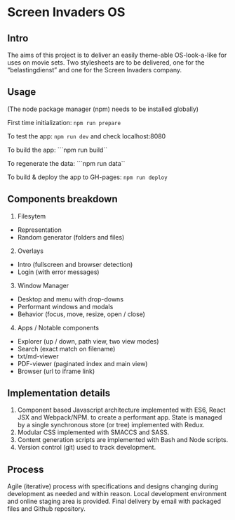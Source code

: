 # Screen Invaders OS

## Intro

The aims of this project is to deliver an easily theme-able OS-look-a-like for uses on movie sets. Two stylesheets are to be delivered, one for the “belastingdienst” and one for the Screen Invaders company.

## Usage

(The node package manager (npm) needs to be installed globally)

First time initialization: ```npm run prepare```

To test the app: ```npm run dev``` and check localhost:8080

To build the app: ```npm run build``

To regenerate the data: ```npm run data``

To build & deploy the app to GH-pages: ```npm run deploy```

## Components breakdown
 
1. Filesytem
 - Representation
 - Random generator (folders and files)
2. Overlays
 - Intro (fullscreen and browser detection)
 - Login (with error messages) 
3. Window Manager
 - Desktop and menu with drop-downs
 - Performant windows and modals
 - Behavior (focus, move, resize, open / close) 
4. Apps / Notable components
 - Explorer (up / down, path view, two view modes)
 - Search (exact match on filename)
 - txt/md-viewer
 - PDF-viewer (paginated index and main view)
 - Browser (url to iframe link)

## Implementation details

1. Component based Javascript architecture implemented with ES6, React JSX and Webpack/NPM. to create a performant app. State is managed by a single synchronous store (or tree) implemented with Redux. 
2. Modular CSS implemented with SMACCS and SASS.
3. Content generation scripts are implemented with Bash and Node scripts.
4. Version control (git) used to track development.

## Process

Agile (iterative) process with specifications and designs changing during development as needed and within reason. Local development environment and online staging area is provided. Final delivery by email with packaged files and Github repository.




